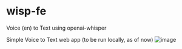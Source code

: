# wisp-fe
Voice (en) to Text using openai-whisper

Simple Voice to Text web app (to be run locally, as of now)
![image](https://user-images.githubusercontent.com/48156230/230638732-2ba46d7f-fa0a-489a-9a53-e4325112cb92.png)
